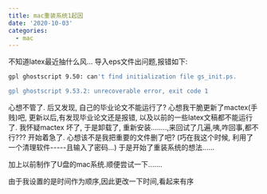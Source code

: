 ```yaml
---
title: mac重装系统1起因
date: '2020-10-03'
categories:
  - mac
---
```






不知道latex最近抽什么风... 导入eps文件出问题,报错如下:

```bash
gpl ghostscript 9.50: can't find initialization file gs_init.ps.

gpl ghostscript 9.53.2: unrecoverable error, exit code 1

```

心想不管了.  后又发现, 自己的毕业论文不能运行了? 心想我干脆更新了mactex(手贱)吧, 更新以后,有发现毕业论文还是报错, 以及以前的一些latex文稿都不能运行了. 我怀疑mactex 坏了, 于是卸载了, 重新安装........,来回试了几遍,咦,咋回事,都不行??? 开始着急了.  心想该不是我把重要的文件删了吧? (巧在我这个时候, 利用了一个清理软件-----且输入了密码...) 于是开始了重装系统的想法......



加上以前制作了U盘的mac系统.顺便尝试一下.......

由于我设置的是时间作为顺序,因此更改一下时间,看起来有序
